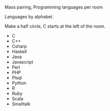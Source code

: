 Mass pairing, Programming languages per room

Languages by alphabet.

Make a half circle, C starts at the left of the room.

- C  
- C++  
- Csharp  
- Haskell  
- Java  
- Javascript
- Perl 
- PHP
- Plsql  
- Python 
- R  
- Ruby    
- Scala
- Smalltalk

